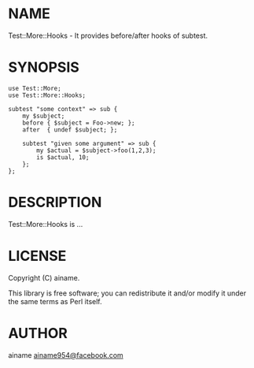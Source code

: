 # NAME

Test::More::Hooks - It provides before/after hooks of subtest.

# SYNOPSIS

    use Test::More;
    use Test::More::Hooks;

    subtest "some context" => sub {
        my $subject;
        before { $subject = Foo->new; };
        after  { undef $subject; };

        subtest "given some argument" => sub {
            my $actual = $subject->foo(1,2,3);
            is $actual, 10;
        };
    };

# DESCRIPTION

Test::More::Hooks is ...

# LICENSE

Copyright (C) ainame.

This library is free software; you can redistribute it and/or modify
it under the same terms as Perl itself.

# AUTHOR

ainame <ainame954@facebook.com>
